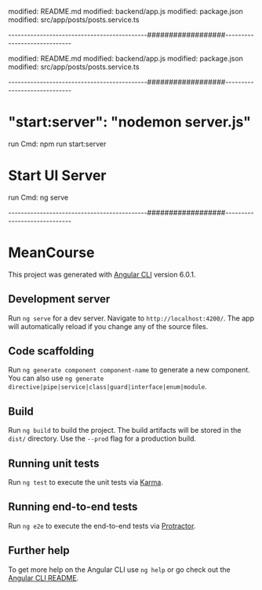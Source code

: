 modified:   README.md
modified:   backend/app.js
modified:   package.json
modified:   src/app/posts/posts.service.ts

--------------------------------------------##################-----------------------------

modified:   README.md
modified:   backend/app.js
modified:   package.json
modified:   src/app/posts/posts.service.ts

--------------------------------------------##################-----------------------------

# "start:server": "nodemon server.js"
run Cmd: npm run start:server

# Start UI Server
run Cmd: ng serve

--------------------------------------------##################-----------------------------


# MeanCourse

This project was generated with [Angular CLI](https://github.com/angular/angular-cli) version 6.0.1.

## Development server

Run `ng serve` for a dev server. Navigate to `http://localhost:4200/`. The app will automatically reload if you change any of the source files.

## Code scaffolding

Run `ng generate component component-name` to generate a new component. You can also use `ng generate directive|pipe|service|class|guard|interface|enum|module`.

## Build

Run `ng build` to build the project. The build artifacts will be stored in the `dist/` directory. Use the `--prod` flag for a production build.

## Running unit tests

Run `ng test` to execute the unit tests via [Karma](https://karma-runner.github.io).

## Running end-to-end tests

Run `ng e2e` to execute the end-to-end tests via [Protractor](http://www.protractortest.org/).

## Further help

To get more help on the Angular CLI use `ng help` or go check out the [Angular CLI README](https://github.com/angular/angular-cli/blob/master/README.md).
